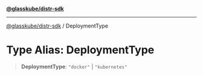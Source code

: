 [**@glasskube/distr-sdk**](../README.md)

---

[@glasskube/distr-sdk](../README.md) / DeploymentType

# Type Alias: DeploymentType

> **DeploymentType**: `"docker"` \| `"kubernetes"`
